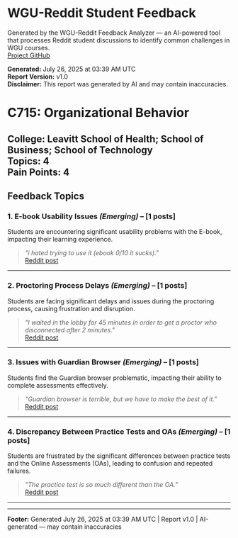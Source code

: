 # WGU-Reddit Student Feedback

Generated by the WGU-Reddit Feedback Analyzer — an AI-powered tool that processes Reddit student discussions to identify common challenges in WGU courses.  
[Project GitHub](https://wgudataninja.github.io/wgu-reddit-monitoring-pipeline/)

**Generated:** July 26, 2025 at 03:39 AM UTC  
**Report Version:** v1.0  
**Disclaimer:** This report was generated by AI and may contain inaccuracies.  
# C715: Organizational Behavior
**College:** Leavitt School of Health; School of Business; School of Technology  
**Topics:** 4  
**Pain Points:** 4  
---
## Feedback Topics
### 1. E-book Usability Issues _(Emerging)_ – [1 posts]
Students are encountering significant usability problems with the E-book, impacting their learning experience.  
> _"i hated trying to use it *(ebook 0/10 it sucks*)."_  
> [Reddit post](https://reddit.com/comments/1lchbko)  
---
### 2. Proctoring Process Delays _(Emerging)_ – [1 posts]
Students are facing significant delays and issues during the proctoring process, causing frustration and disruption.  
> _"I waited in the lobby for 45 minutes in order to get a proctor who disconnected after 2 minutes."_  
> [Reddit post](https://reddit.com/comments/1lchbko)  
---
### 3. Issues with Guardian Browser _(Emerging)_ – [1 posts]
Students find the Guardian browser problematic, impacting their ability to complete assessments effectively.  
> _"Guardian browser is terrible, but we have to make the best of it."_  
> [Reddit post](https://reddit.com/comments/1lchbko)  
---
### 4. Discrepancy Between Practice Tests and OAs _(Emerging)_ – [1 posts]
Students are frustrated by the significant differences between practice tests and the Online Assessments (OAs), leading to confusion and repeated failures.  
> _"The practice test is so much different than the OA."_  
> [Reddit post](https://reddit.com/comments/1m4etiv)  
---
---
**Footer:** Generated July 26, 2025 at 03:39 AM UTC | Report v1.0 | AI-generated — may contain inaccuracies  